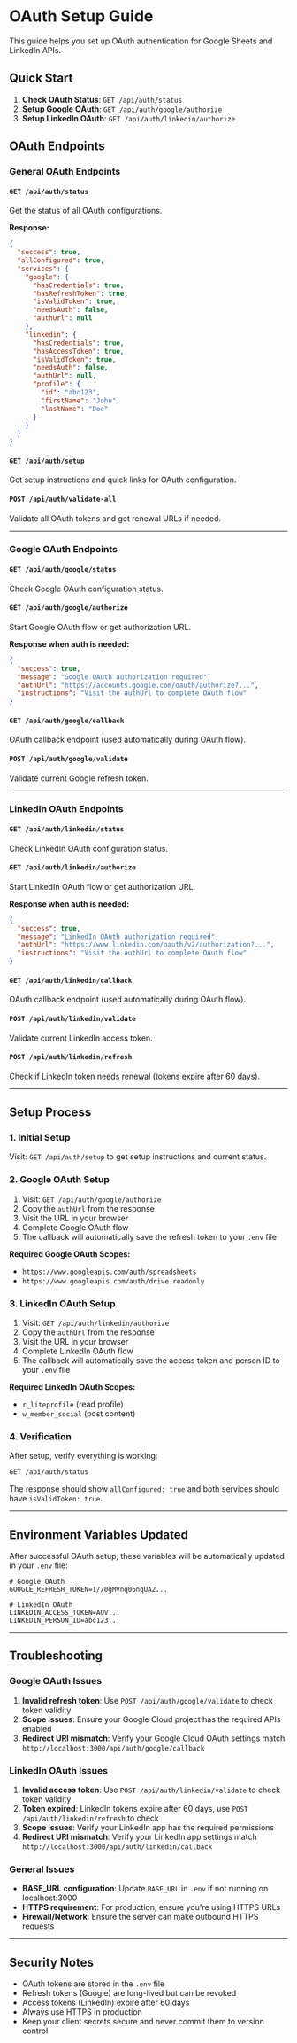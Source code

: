 # OAuth Setup Guide

This guide helps you set up OAuth authentication for Google Sheets and LinkedIn APIs.

## Quick Start

1. **Check OAuth Status**: `GET /api/auth/status`
2. **Setup Google OAuth**: `GET /api/auth/google/authorize`
3. **Setup LinkedIn OAuth**: `GET /api/auth/linkedin/authorize`

## OAuth Endpoints

### General OAuth Endpoints

#### `GET /api/auth/status`
Get the status of all OAuth configurations.

**Response:**
```json
{
  "success": true,
  "allConfigured": true,
  "services": {
    "google": {
      "hasCredentials": true,
      "hasRefreshToken": true,
      "isValidToken": true,
      "needsAuth": false,
      "authUrl": null
    },
    "linkedin": {
      "hasCredentials": true,
      "hasAccessToken": true,
      "isValidToken": true,
      "needsAuth": false,
      "authUrl": null,
      "profile": {
        "id": "abc123",
        "firstName": "John",
        "lastName": "Doe"
      }
    }
  }
}
```

#### `GET /api/auth/setup`
Get setup instructions and quick links for OAuth configuration.

#### `POST /api/auth/validate-all`
Validate all OAuth tokens and get renewal URLs if needed.

---

### Google OAuth Endpoints

#### `GET /api/auth/google/status`
Check Google OAuth configuration status.

#### `GET /api/auth/google/authorize`
Start Google OAuth flow or get authorization URL.

**Response when auth is needed:**
```json
{
  "success": true,
  "message": "Google OAuth authorization required",
  "authUrl": "https://accounts.google.com/oauth/authorize?...",
  "instructions": "Visit the authUrl to complete OAuth flow"
}
```

#### `GET /api/auth/google/callback`
OAuth callback endpoint (used automatically during OAuth flow).

#### `POST /api/auth/google/validate`
Validate current Google refresh token.

---

### LinkedIn OAuth Endpoints

#### `GET /api/auth/linkedin/status`
Check LinkedIn OAuth configuration status.

#### `GET /api/auth/linkedin/authorize`
Start LinkedIn OAuth flow or get authorization URL.

**Response when auth is needed:**
```json
{
  "success": true,
  "message": "LinkedIn OAuth authorization required",
  "authUrl": "https://www.linkedin.com/oauth/v2/authorization?...",
  "instructions": "Visit the authUrl to complete OAuth flow"
}
```

#### `GET /api/auth/linkedin/callback`
OAuth callback endpoint (used automatically during OAuth flow).

#### `POST /api/auth/linkedin/validate`
Validate current LinkedIn access token.

#### `POST /api/auth/linkedin/refresh`
Check if LinkedIn token needs renewal (tokens expire after 60 days).

---

## Setup Process

### 1. Initial Setup

Visit: `GET /api/auth/setup` to get setup instructions and current status.

### 2. Google OAuth Setup

1. Visit: `GET /api/auth/google/authorize`
2. Copy the `authUrl` from the response
3. Visit the URL in your browser
4. Complete Google OAuth flow
5. The callback will automatically save the refresh token to your `.env` file

**Required Google OAuth Scopes:**
- `https://www.googleapis.com/auth/spreadsheets`
- `https://www.googleapis.com/auth/drive.readonly`

### 3. LinkedIn OAuth Setup

1. Visit: `GET /api/auth/linkedin/authorize`
2. Copy the `authUrl` from the response
3. Visit the URL in your browser
4. Complete LinkedIn OAuth flow
5. The callback will automatically save the access token and person ID to your `.env` file

**Required LinkedIn OAuth Scopes:**
- `r_liteprofile` (read profile)
- `w_member_social` (post content)

### 4. Verification

After setup, verify everything is working:
```bash
GET /api/auth/status
```

The response should show `allConfigured: true` and both services should have `isValidToken: true`.

---

## Environment Variables Updated

After successful OAuth setup, these variables will be automatically updated in your `.env` file:

```env
# Google OAuth
GOOGLE_REFRESH_TOKEN=1//0gMVnq06nqUA2...

# LinkedIn OAuth  
LINKEDIN_ACCESS_TOKEN=AQV...
LINKEDIN_PERSON_ID=abc123...
```

---

## Troubleshooting

### Google OAuth Issues

1. **Invalid refresh token**: Use `POST /api/auth/google/validate` to check token validity
2. **Scope issues**: Ensure your Google Cloud project has the required APIs enabled
3. **Redirect URI mismatch**: Verify your Google Cloud OAuth settings match `http://localhost:3000/api/auth/google/callback`

### LinkedIn OAuth Issues

1. **Invalid access token**: Use `POST /api/auth/linkedin/validate` to check token validity
2. **Token expired**: LinkedIn tokens expire after 60 days, use `POST /api/auth/linkedin/refresh` to check
3. **Scope issues**: Verify your LinkedIn app has the required permissions
4. **Redirect URI mismatch**: Verify your LinkedIn app settings match `http://localhost:3000/api/auth/linkedin/callback`

### General Issues

- **BASE_URL configuration**: Update `BASE_URL` in `.env` if not running on localhost:3000
- **HTTPS requirement**: For production, ensure you're using HTTPS URLs
- **Firewall/Network**: Ensure the server can make outbound HTTPS requests

---

## Security Notes

- OAuth tokens are stored in the `.env` file
- Refresh tokens (Google) are long-lived but can be revoked
- Access tokens (LinkedIn) expire after 60 days
- Always use HTTPS in production
- Keep your client secrets secure and never commit them to version control
